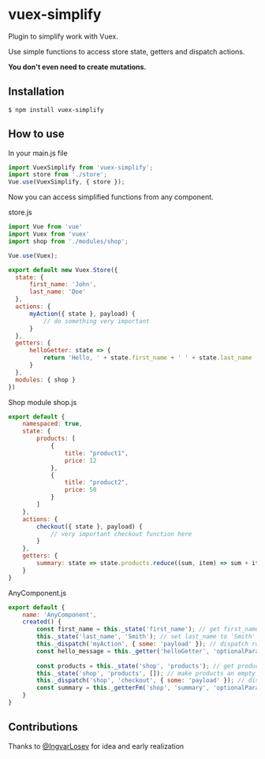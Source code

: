 # vuex-simplify
Plugin to simplify work with Vuex.

Use simple functions to access store state, getters and dispatch actions.

**You don't even need to create mutations.**

## Installation

```
$ npm install vuex-simplify
```

## How to use

In your main.js file
```js
import VuexSimplify from 'vuex-simplify';
import store from './store';
Vue.use(VuexSimplify, { store });
```

Now you can access simplified functions from any component.

store.js
```js
import Vue from 'vue'
import Vuex from 'vuex'
import shop from './modules/shop';

Vue.use(Vuex);

export default new Vuex.Store({
  state: {
      first_name: 'John',
      last_name: 'Doe'
  },
  actions: {
      myAction({ state }, payload) {
          // do something very important
      }
  },
  getters: {
      helloGetter: state => {
          return 'Hello, ' + state.first_name + ' ' + state.last_name
      }
  },
  modules: { shop }
})

```

Shop module shop.js

```js
export default {
    namespaced: true,
    state: {
        products: [
            {
                title: "product1",
                price: 12
            },
            {
                title: "product2",
                price: 58
            }
        ]
    },
    actions: {
        checkout({ state }, payload) {
            // very important checkout function here
        }
    },
    getters: {
        summary: state => state.products.reduce((sum, item) => sum + item.price, 0)
    }
}

```

AnyComponent.js

```js
export default {
    name: 'AnyComponent',
    created() {
        const first_name = this._state('first_name'); // get first_name from root store
        this._state('last_name', 'Smith'); // set last_name to 'Smith' in root store
        this._dispatch('myAction', { some: 'payload' }); // dispatch root action with payload
        const hello_message = this._getter('helloGetter', 'optionalParamsHere') // use getter from root
        
        const products = this._state('shop', 'products'); // get products from shop module
        this._state('shop', 'products', []); // make products an empty array
        this._dispatch('shop', 'checkout', { some: 'payload' }); // dispatch action checkout from shop module
        const summary = this._getterFm('shop', 'summary', 'optionalParams'); // use getter from shop module
    }
}
```

## Contributions

Thanks to [@IngvarLosev](https://github.com/IngvarLosev) for idea and early realization
